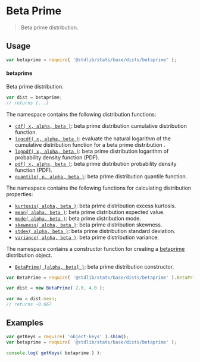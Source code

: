 <!--

@license Apache-2.0

Copyright (c) 2018 The Stdlib Authors.

Licensed under the Apache License, Version 2.0 (the "License");
you may not use this file except in compliance with the License.
You may obtain a copy of the License at

   http://www.apache.org/licenses/LICENSE-2.0

Unless required by applicable law or agreed to in writing, software
distributed under the License is distributed on an "AS IS" BASIS,
WITHOUT WARRANTIES OR CONDITIONS OF ANY KIND, either express or implied.
See the License for the specific language governing permissions and
limitations under the License.

-->

# Beta Prime

> Beta prime distribution.

<section class="usage">

## Usage

```javascript
var betaprime = require( '@stdlib/stats/base/dists/betaprime' );
```

#### betaprime

Beta prime distribution.

```javascript
var dist = betaprime;
// returns {...}
```

The namespace contains the following distribution functions:

<!-- <toc pattern="*+(cdf|pdf|mgf|quantile)*"> -->

<div class="namespace-toc">

-   <span class="signature">[`cdf( x, alpha, beta )`][@stdlib/stats/base/dists/betaprime/cdf]</span><span class="delimiter">: </span><span class="description">beta prime distribution cumulative distribution function.</span>
-   <span class="signature">[`logcdf( x, alpha, beta )`][@stdlib/stats/base/dists/betaprime/logcdf]</span><span class="delimiter">: </span><span class="description">evaluate the natural logarithm of the cumulative distribution function for a beta prime distribution .</span>
-   <span class="signature">[`logpdf( x, alpha, beta )`][@stdlib/stats/base/dists/betaprime/logpdf]</span><span class="delimiter">: </span><span class="description">beta prime distribution logarithm of probability density function (PDF).</span>
-   <span class="signature">[`pdf( x, alpha, beta )`][@stdlib/stats/base/dists/betaprime/pdf]</span><span class="delimiter">: </span><span class="description">beta prime distribution probability density function (PDF).</span>
-   <span class="signature">[`quantile( p, alpha, beta )`][@stdlib/stats/base/dists/betaprime/quantile]</span><span class="delimiter">: </span><span class="description">beta prime distribution quantile function.</span>

</div>

<!-- </toc> -->

The namespace contains the following functions for calculating distribution properties:

<!-- <toc pattern="*+(entropy|kurtosis|mean|median|mode|skewness|stdev|variance)*"> -->

<div class="namespace-toc">

-   <span class="signature">[`kurtosis( alpha, beta )`][@stdlib/stats/base/dists/betaprime/kurtosis]</span><span class="delimiter">: </span><span class="description">beta prime distribution excess kurtosis.</span>
-   <span class="signature">[`mean( alpha, beta )`][@stdlib/stats/base/dists/betaprime/mean]</span><span class="delimiter">: </span><span class="description">beta prime distribution expected value.</span>
-   <span class="signature">[`mode( alpha, beta )`][@stdlib/stats/base/dists/betaprime/mode]</span><span class="delimiter">: </span><span class="description">beta prime distribution mode.</span>
-   <span class="signature">[`skewness( alpha, beta )`][@stdlib/stats/base/dists/betaprime/skewness]</span><span class="delimiter">: </span><span class="description">beta prime distribution skewness.</span>
-   <span class="signature">[`stdev( alpha, beta )`][@stdlib/stats/base/dists/betaprime/stdev]</span><span class="delimiter">: </span><span class="description">beta prime distribution standard deviation.</span>
-   <span class="signature">[`variance( alpha, beta )`][@stdlib/stats/base/dists/betaprime/variance]</span><span class="delimiter">: </span><span class="description">beta prime distribution variance.</span>

</div>

<!-- </toc> -->

The namespace contains a constructor function for creating a [betaprime][betaprime-distribution] distribution object.

<!-- <toc pattern="*ctor*"> -->

<div class="namespace-toc">

-   <span class="signature">[`BetaPrime( [alpha, beta] )`][@stdlib/stats/base/dists/betaprime/ctor]</span><span class="delimiter">: </span><span class="description">beta prime distribution constructor.</span>

</div>

<!-- </toc> -->

```javascript
var BetaPrime = require( '@stdlib/stats/base/dists/betaprime' ).BetaPrime;

var dist = new BetaPrime( 2.0, 4.0 );

var mu = dist.mean;
// returns ~0.667
```

</section>

<!-- /.usage -->

<section class="examples">

## Examples

<!-- TODO: better examples -->

<!-- eslint no-undef: "error" -->

```javascript
var getKeys = require( 'object-keys' ).shim();
var betaprime = require( '@stdlib/stats/base/dists/betaprime' );

console.log( getKeys( betaprime ) );
```

</section>

<!-- /.examples -->

<section class="links">

[betaprime-distribution]: https://en.wikipedia.org/wiki/Beta_prime_distribution

<!-- <toc-links> -->

[@stdlib/stats/base/dists/betaprime/ctor]: https://github.com/stdlib-js/stdlib/tree/develop/lib/node_modules/%40stdlib/stats/base/dists/betaprime/ctor

[@stdlib/stats/base/dists/betaprime/kurtosis]: https://github.com/stdlib-js/stdlib/tree/develop/lib/node_modules/%40stdlib/stats/base/dists/betaprime/kurtosis

[@stdlib/stats/base/dists/betaprime/mean]: https://github.com/stdlib-js/stdlib/tree/develop/lib/node_modules/%40stdlib/stats/base/dists/betaprime/mean

[@stdlib/stats/base/dists/betaprime/mode]: https://github.com/stdlib-js/stdlib/tree/develop/lib/node_modules/%40stdlib/stats/base/dists/betaprime/mode

[@stdlib/stats/base/dists/betaprime/skewness]: https://github.com/stdlib-js/stdlib/tree/develop/lib/node_modules/%40stdlib/stats/base/dists/betaprime/skewness

[@stdlib/stats/base/dists/betaprime/stdev]: https://github.com/stdlib-js/stdlib/tree/develop/lib/node_modules/%40stdlib/stats/base/dists/betaprime/stdev

[@stdlib/stats/base/dists/betaprime/variance]: https://github.com/stdlib-js/stdlib/tree/develop/lib/node_modules/%40stdlib/stats/base/dists/betaprime/variance

[@stdlib/stats/base/dists/betaprime/cdf]: https://github.com/stdlib-js/stdlib/tree/develop/lib/node_modules/%40stdlib/stats/base/dists/betaprime/cdf

[@stdlib/stats/base/dists/betaprime/logcdf]: https://github.com/stdlib-js/stdlib/tree/develop/lib/node_modules/%40stdlib/stats/base/dists/betaprime/logcdf

[@stdlib/stats/base/dists/betaprime/logpdf]: https://github.com/stdlib-js/stdlib/tree/develop/lib/node_modules/%40stdlib/stats/base/dists/betaprime/logpdf

[@stdlib/stats/base/dists/betaprime/pdf]: https://github.com/stdlib-js/stdlib/tree/develop/lib/node_modules/%40stdlib/stats/base/dists/betaprime/pdf

[@stdlib/stats/base/dists/betaprime/quantile]: https://github.com/stdlib-js/stdlib/tree/develop/lib/node_modules/%40stdlib/stats/base/dists/betaprime/quantile

<!-- </toc-links> -->

</section>

<!-- /.links -->
